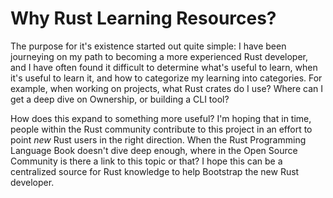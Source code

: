 # Why Rust Learning Resources?

The purpose for it's existence started out quite simple: I have been journeying on my path to becoming a more experienced Rust developer, and I have often found it difficult to determine what's useful to learn, when it's useful to learn it, and how to categorize my learning into categories. For example, when working on projects, what Rust crates do I use? Where can I get a deep dive on Ownership, or building a CLI tool?

How does this expand to something more useful? I'm hoping that in time, people within the Rust community contribute to this project in an effort to point _new_ Rust users in the right direction. When the Rust Programming Language Book doesn't dive deep enough, where in the Open Source Community is there a link to this topic or that? I hope this can be a centralized source for Rust knowledge to help Bootstrap the new Rust developer.